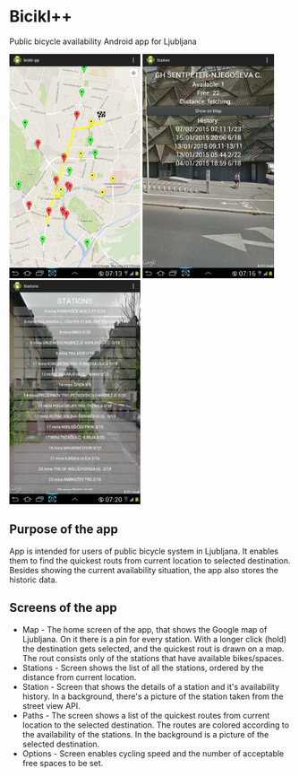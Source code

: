 Bicikl++
=========

Public bicycle availability Android app for Ljubljana

<img src="/doc/Screenshot_2015-02-07-07-13-34.png" height="400">
<img src="/doc/Screenshot_2015-02-07-07-16-15.png" height="400">
<img src="/doc/Screenshot_2015-02-07-07-20-09.png" height="400">

Purpose of the app
-------------------
App is intended for users of public bicycle system in Ljubljana. It enables them to find the quickest routs from current location to selected destination. Besides showing the current availability situation, the app also stores the historic data.

Screens of the app 
------------------
* Map - The home screen of the app, that shows the Google map of Ljubljana. On it there is a pin for every station. With a longer click (hold) the destination gets selected, and the quickest rout is drawn on a map. The rout consists only of the stations that have available bikes/spaces.
* Stations - Screen shows the list of all the stations, ordered by the distance from current location.
* Station - Screen that shows the details of a station and it's availability history. In a background, there's a picture of the station taken from the street view API.
* Paths - The screen shows a list of the quickest routes from current location to the selected destination. The routes are colored according to the availability of the stations. In the background is a picture of the selected destination.
* Options - Screen enables cycling speed and the number of acceptable free spaces to be set.

